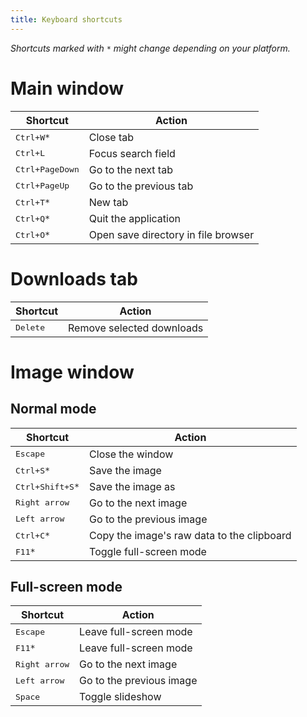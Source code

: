 ```yaml
---
title: Keyboard shortcuts
---
```



_Shortcuts marked with `*` might change depending on your platform._

# Main window

| Shortcut | Action |
|---|---|
| <kbd>Ctrl+W</kbd>`*` | Close tab |
| <kbd>Ctrl+L</kbd> | Focus search field |
| <kbd>Ctrl+PageDown</kbd> | Go to the next tab |
| <kbd>Ctrl+PageUp</kbd> | Go to the previous tab |
| <kbd>Ctrl+T</kbd>`*` | New tab |
| <kbd>Ctrl+Q</kbd>`*` | Quit the application |
| <kbd>Ctrl+O</kbd>`*` | Open save directory in file browser |

# Downloads tab

| Shortcut | Action |
|---|---|
| <kbd>Delete</kbd> | Remove selected downloads |

# Image window

## Normal mode

| Shortcut | Action |
|---|---|
| <kbd>Escape</kbd> | Close the window |
| <kbd>Ctrl+S</kbd>`*` | Save the image |
| <kbd>Ctrl+Shift+S</kbd>`*` | Save the image as |
| <kbd>Right arrow</kbd> | Go to the next image |
| <kbd>Left arrow</kbd> | Go to the previous image |
| <kbd>Ctrl+C</kbd>`*` | Copy the image's raw data to the clipboard |
| <kbd>F11</kbd>`*` | Toggle full-screen mode |

## Full-screen mode

| Shortcut | Action |
|---|---|
| <kbd>Escape</kbd> | Leave full-screen mode |
| <kbd>F11</kbd>`*` | Leave full-screen mode |
| <kbd>Right arrow</kbd> | Go to the next image |
| <kbd>Left arrow</kbd> | Go to the previous image |
| <kbd>Space</kbd> | Toggle slideshow |
